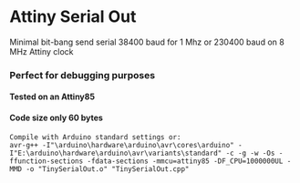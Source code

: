 # Attiny Serial Out
Minimal bit-bang send serial 38400 baud for 1 Mhz or 230400 baud on 8 MHz Attiny clock
### Perfect for debugging purposes
#### Tested on an Attiny85
#### Code size only 60 bytes
```
Compile with Arduino standard settings or:
avr-g++ -I"\arduino\hardware\arduino\avr\cores\arduino" -I"E:\arduino\hardware\arduino\avr\variants\standard" -c -g -w -Os -ffunction-sections -fdata-sections -mmcu=attiny85 -DF_CPU=1000000UL -MMD -o "TinySerialOut.o" "TinySerialOut.cpp"

